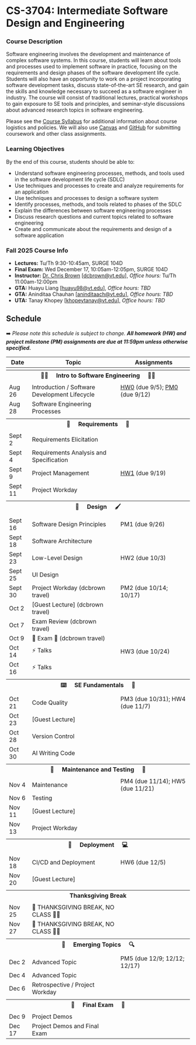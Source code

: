 # CS-3704: Intermediate Software Design and Engineering

### Course Description

Software engineering involves the development and maintenance of complex software systems. In this course, students will learn about tools and processes used to implement software in practice, focusing on the requirements and design phases of the software development life cycle. Students will also have an opportunity to work on a project incorporating software development tasks, discuss state-of-the-art SE research, and gain the skills and knowledge necessary to succeed as a software engineer in industry. The course will consist of traditional lectures, practical workshops to gain exposure to SE tools and principles, and seminar-style discussions about advanced research topics in software engineering.

Please see the [Course Syllabus](https://docs.google.com/document/d/1jGqHKlM8QHy8utRZ1Kg8g8SqumzIuqXvaba-oTESLvI/edit?usp=sharing) for additional information about course logistics and policies. We will also use [Canvas](https://canvas.vt.edu/courses/196188) and [GitHub](https://github.com/) for submitting coursework and other class assignments.

### Learning Objectives

By the end of this course, students should be able to:
* Understand software engineering processes, methods, and tools used in the software development life cycle (SDLC)
* Use techniques and processes to create and analyze requirements for an application
* Use techniques and processes to design a software system
* Identify processes, methods, and tools related to phases of the SDLC
* Explain the differences between software engineering processes
* Discuss research questions and current topics related to software engineering
* Create and communicate about the requirements and design of a software application


### Fall 2025 Course Info

* **Lectures:** Tu/Th 9:30-10:45am, SURGE 104D
* **Final Exam:** Wed December 17, 10:05am-12:05pm, SURGE 104D
* **Instructor:** [Dr. Chris Brown](https://chbrown13.github.io) [dcbrown@vt.edu], *Office hours:* Tu/Th 11:00am-12:00pm
* **GTA:** Huayu Liang [huayu98@vt.edu], *Office hours: TBD*
* **GTA:** Aninditaa Chauhan [aninditaach@vt.edu], *Office hours: TBD*
* **UTA:** Tanay Khopey [khopeytanay@vt.edu], *Office hours: TBD*

## Schedule 

➡️ _Please note this schedule is subject to change. **All homework (HW) and project milestone (PM) assignments are due at 11:59pm unless otherwise specified.**_

| Date     | Topic                            |  Assignments       |
|----------|----------------------------------|------------------  |
| <tr><th colspan=3> 👨‍💻 &nbsp;&nbsp;&nbsp; Intro to Software Engineering &nbsp;&nbsp;&nbsp; 👩‍💻 </th></tr> |
| Aug 26  | Introduction / Software Development Lifecycle | [HW0](https://canvas.vt.edu/courses/215812/assignments/2481865) (due 9/5); [PM0](https://canvas.vt.edu/courses/215812/assignments/2481868) (due 9/12) |
| Aug 28  | Software Engineering Processes | |
| <tr><th colspan=3> 📜 &nbsp;&nbsp;&nbsp; Requirements &nbsp;&nbsp;&nbsp; 📖 </th></tr> |
| Sept 2  | Requirements Elicitation |  |
| Sept 4  | Requirements Analysis and Specification |  |
| Sept 9  | Project Management | [HW1](https://canvas.vt.edu/courses/215812/assignments/2481867) (due 9/19) |
| Sept 11 | Project Workday |  |
| <tr><th colspan=3> 🎨 &nbsp;&nbsp;&nbsp; Design &nbsp;&nbsp;&nbsp; 🖌️ </th></tr> |
| Sept 16 | Software Design Principles | PM1 (due 9/26) |
| Sept 18 | Software Architecture |  |
| Sept 23 | Low-Level Design | HW2 (due 10/3) |
| Sept 25 | UI Design | |
| Sept 30 | Project Workday (dcbrown travel) | PM2 (due 10/14; 10/17) |
| Oct 2   | [Guest Lecture] (dcbrown travel) | |
| Oct 7   | Exam Review (dcbrown travel)  | |
| Oct 9   | 💯 Exam 💯 (dcbrown travel) | |
| Oct 14  | ⚡ Talks | HW3 (due 10/24) |
| Oct 16  | ⚡ Talks |  |
| <tr><th colspan=3>  ⌨️ &nbsp;&nbsp;&nbsp; SE Fundamentals &nbsp;&nbsp;&nbsp; 📝  </th></tr> |
| Oct 21  | Code Quality | PM3 (due 10/31); HW4 (due 11/7)  |
| Oct 23  | [Guest Lecture] |  |
| Oct 28  | Version Control |  |
| Oct 30  | AI Writing Code |  |
| <tr><th colspan=3>  🧹 &nbsp;&nbsp;&nbsp; Maintenance and Testing &nbsp;&nbsp;&nbsp; 🧪  </th></tr> |
| Nov 4   | Maintenance | PM4 (due 11/14); HW5 (due 11/21) |
| Nov 6   | Testing | |
| Nov 11  | [Guest Lecture] | |
| Nov 13  | Project Workday | | 
|  <tr><th colspan=3> 🚀 &nbsp;&nbsp;&nbsp; Deployment &nbsp;&nbsp;&nbsp; 💻 </th></tr> |
| Nov 18  | CI/CD and Deployment | HW6 (due 12/5)  |
| Nov 20  | [Guest Lecture] | |
|  <tr><th colspan=3> Thanksgiving Break </th></tr> |
| Nov 25 | 🦃 THANKSGIVING BREAK, NO CLASS 🙏🏿 | |
| Nov 27 | 🦃 THANKSGIVING BREAK, NO CLASS 🙏🏿 | |
|  <tr><th colspan=3> 👀 &nbsp;&nbsp;&nbsp; Emerging Topics &nbsp;&nbsp;&nbsp; 🔍 </th></tr> |
| Dec 2  | Advanced Topic  | PM5 (due 12/9; 12/12; 12/17) |
| Dec 4  | Advanced Topic | |
| Dec 6  | Retrospective / Project Workday |  |
|  <tr><th colspan=3>  💯 &nbsp;&nbsp;&nbsp; Final Exam &nbsp;&nbsp;&nbsp; 💯  </th></tr> |
| Dec 9  | Project Demos | |
| Dec 17 | Project Demos and Final Exam |  |
